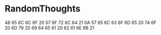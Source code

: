 # RandomThoughts

48 65 6C 6C 6F 20 57 6F 72 6C 64 21 0A 57 65 6C 63 6F 6D 65 20 74 6F 20 6D 79 20 69 64 65 61 20 62 61 6E 6B 21
